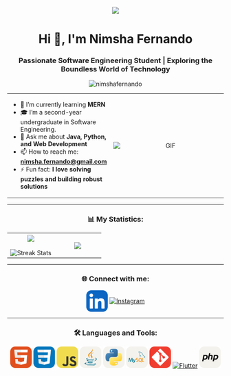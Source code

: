 <p align="center"><img src="https://github.com/7oSkaaa/7oSkaaa/blob/main/Images/about_me.gif?raw=true" width="100px"></p>
<h1 align="center">Hi 👋, I'm Nimsha Fernando</h1>
<h3 align="center">Passionate Software Engineering Student | Exploring the Boundless World of Technology</h3>
<p align="center"> 
  <img src="https://komarev.com/ghpvc/?username=nimshafernando&label=Profile%20views&color=0e75b6&style=flat" alt="nimshafernando" /> 
</p>

<table align="center">
<tr border="none">
<td width="50%" align="left">
  
- 🌱 I’m currently learning **MERN**
- 🎓 I’m a second-year undergraduate in Software Engineering.
- 💬 Ask me about **Java, Python, and Web Development**
- 📫 How to reach me: **nimsha.fernando@gmail.com**
- ⚡ Fun fact: **I love solving puzzles and building robust solutions**

</td>
<td width="50%" align="center">

  <img align="right" alt="GIF" src="https://media.giphy.com/media/MC6eSuC3yypCU/giphy.gif" width="250px" />
  
</td>
</tr>
</table>

---

<h3 align="center">📊 My Statistics:</h3>
<p align="center">
<table align="center">
<tr border="none">
<td width="50%" align="center">
  
  <img align="center" src="https://github-readme-stats.vercel.app/api?username=nimshafernando&theme=radical&show_icons=true&count_private=true" />
  <br><br>
  <img title="🔥 Streak stats for your profile" alt="Streak Stats" src="https://github-readme-streak-stats.herokuapp.com/?user=nimshafernando&theme=radical&hide_border=false" /> 
</td>
<td width="50%" align="center">

  <img align="center" src="https://github-readme-stats.anuraghazra1.vercel.app/api/top-langs/?username=nimshafernando&theme=radical&hide_border=false&no-bg=true&no-frame=true&langs_count=10"/>
  
</td>
</tr>
</table>
</p>

---

<h3 align="center">🌐 Connect with me:</h3>
<p align="center">
<a href="https://www.linkedin.com/in/nimsha-fernando/" target="_blank"><img align="center" src="https://github.com/tandpfun/skill-icons/blob/main/icons/LinkedIn.svg" alt="LinkedIn" height="50" width="50" /></a>
<a href="https://instagram.com/nim._.sha" target="_blank"><img align="center" src="https://www.edigitalagency.com.au/wp-content/uploads/new-Instagram-icon-png-full-colour.png" alt="Instagram" height="50" width="50" /></a>
</p>

---

<h3 align="center">🛠️ Languages and Tools:</h3>
<p align="center">
<a href="https://developer.mozilla.org/en-US/docs/Web/HTML" target="_blank"><img src="https://github.com/tandpfun/skill-icons/blob/main/icons/HTML.svg" alt="HTML" width="50" height="50"/></a>
<a href="https://developer.mozilla.org/en-US/docs/Web/CSS" target="_blank"><img src="https://github.com/tandpfun/skill-icons/blob/main/icons/CSS.svg" alt="CSS" width="50" height="50"/></a>
<a href="https://www.javascript.com/" target="_blank"><img src="https://github.com/tandpfun/skill-icons/blob/main/icons/JavaScript.svg" alt="JavaScript" width="50" height="50"/></a>
<a href="https://www.java.com/" target="_blank"><img src="https://github.com/tandpfun/skill-icons/blob/main/icons/Java-Light.svg" alt="Java" width="50" height="50"/></a>
<a href="https://www.python.org/" target="_blank"><img src="https://github.com/tandpfun/skill-icons/blob/main/icons/Python-Light.svg" alt="Python" width="50" height="50"/></a>
<a href="https://www.mysql.com/" target="_blank"><img src="https://github.com/tandpfun/skill-icons/blob/main/icons/MySQL-Light.svg" alt="MySQL" width="50" height="50"/></a>
<a href="https://git-scm.com/" target="_blank"><img src="https://github.com/tandpfun/skill-icons/blob/main/icons/Git.svg" alt="Git" width="50" height="50"/></a>
<a href="https://flutter.dev/" target="_blank"><img src="https://github.com/tandpfun/skill-icons/blob/main/icons/Flutter.svg" alt="Flutter" width="50" height="50"/></a>
<a href="https://www.php.net/" target="_blank"><img src="https://github.com/tandpfun/skill-icons/blob/main/icons/PHP-Light.svg" alt="PHP" width="50" height="50"/></a>
</p>
